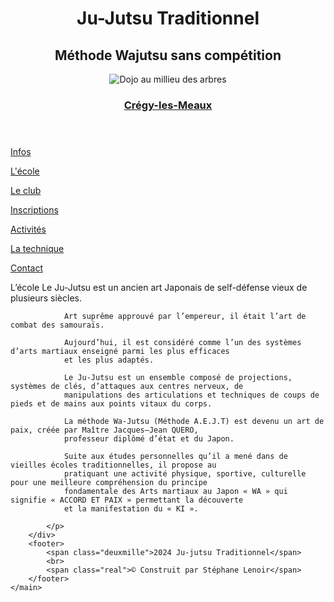 <!DOCTYPE html>
<html lang="fr">

<head>
    <meta charset="UTF-8">
    <meta name="viewport" content="width=device-width, initial-scale=1.0">
    <link rel="stylesheet" href="./fichier CSS/reset.css">
  <link rel="stylesheet" href="./fichier CSS/stylesamouraî.css">
  <link rel="stylesheet" href="./fichier CSS/style.css">
  <link rel="stylesheet" href="./fichier CSS/stylepageaccueil.css">
  <link rel="stylesheet" href="./fichier CSS/typo.css">
    <title>L'école</title>
</head>

<body>
    <main>
        <header>
            <h1 class="titre1">Ju-Jutsu Traditionnel</h1>
            <h2 class="titre2">Méthode Wajutsu sans compétition</h2>
            <img class="imgtitre" src="./img samourai/baniere.webp" alt="Dojo au millieu des arbres">
            <h3 class="sous"> <a
                href="https://www.google.com/maps/place//data=!4m2!3m1!1s0x47e8a04c9567e68d:0xe1ee84e3a4b818a2?sa=X&ved=1t:8290&ictx=111"
                target="_blank">Crégy-les-Meaux</a></h3>
        </header>
        <div>
            <div>
                <nav class="vaflex">
                    <p class="menu"><a href="info.html">Infos</a></p>
                    <p class="menu"><a href="ecole.html">L'école</a></p>
                    <p class="menu"><a href="club.html">Le club</a></p>
                    <p class="menu"><a href="inscription.html">Inscriptions</a></p>
                    <p class="menu"><a href="activites.html">Activités</a></p>
                    <p class="menu"><a href="technique.html">La technique</a></p>
                    <p class="menu"><a href="contac.html">Contact</a></p>
                </nav>
            </div>
            <p class="ecole">L’école
                Le Ju-Jutsu est un ancien art Japonais de self-défense vieux de plusieurs siècles.

                Art suprême approuvé par l’empereur, il était l’art de combat des samouraïs.

                Aujourd’hui, il est considéré comme l’un des systèmes d’arts martiaux enseigné parmi les plus efficaces
                et les plus adaptés.

                Le Ju-Jutsu est un ensemble composé de projections, systèmes de clés, d’attaques aux centres nerveux, de
                manipulations des articulations et techniques de coups de pieds et de mains aux points vitaux du corps.

                La méthode Wa-Jutsu (Méthode A.E.J.T) est devenu un art de paix, créée par Maître Jacques–Jean QUERO,
                professeur diplômé d’état et du Japon.

                Suite aux études personnelles qu’il a mené dans de vieilles écoles traditionnelles, il propose au
                pratiquant une activité physique, sportive, culturelle pour une meilleure compréhension du principe
                fondamentale des Arts martiaux au Japon « WA » qui signifie « ACCORD ET PAIX » permettant la découverte
                et la manifestation du « KI ».

            </p>
        </div>
        <footer>
            <span class="deuxmille">2024 Ju-jutsu Traditionnel</span>
            <br>
            <span class="real">© Construit par Stéphane Lenoir</span>
        </footer>
    </main>
</body>